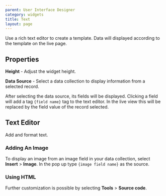 ```yaml
---
parent: User Interface Designer
category: widgets
title: Text
layout: page
---
```


Use a rich text editor to create a template. Data will displayed according to the template on the live page.

## Properties

**Height** - Adjust the widget height.

**Data Source** - Select a data collection to display information from a selected record.

After selecting the data source, its fields will be displayed. Clicking a field will add a tag `{field name}` tag to the text editor. In the live view this will be replaced by the field value of the record selected.

## Text Editor

Add and format text.

### Adding An Image

To display an image from an image field in your data collection, select **Insert** > **Image**. In the pop up type `{image field name}` as the source.

### Using HTML

Further customization is possible by selecting **Tools** > **Source code**.
